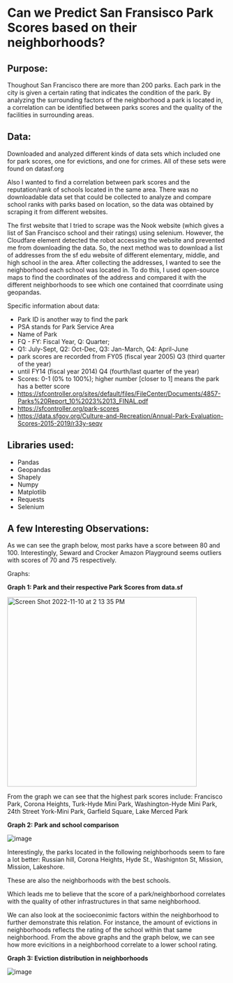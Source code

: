 # Can we Predict San Fransisco Park Scores based on their neighborhoods?


## Purpose:

Thoughout San Francisco there are more than 200 parks. Each park in the city is given a certain rating that indicates the condition of the park. By analyzing the surrounding factors of the neighborhood a park is located in, a correlation can be identified between parks scores and the quality of the facilities in surrounding areas.

## Data:
Downloaded and analyzed different kinds of data sets which included one for park scores, one for evictions, and one for crimes. All of these sets were found on datasf.org

Also I wanted to find a correlation between park scores and the reputation/rank of schools located in the same area. There was no downloadable data set that could be collected to analyze and compare school ranks with parks based on location, so the data was obtained by scraping it from different websites.

The first website that I tried to scrape was the Nook website (which gives a list of San Francisco school and their ratings) using selenium. However, the Cloudfare element detected the robot accessing the website and prevented me from downloading the data. So, the next method was to download a list of addresses from the sf edu website of different elementary, middle, and high school in the area. After collecting the addresses, I wanted to see the neighborhood each school was located in. To do this, I used open-source maps to find the coordinates of the address and compared it with the different neighborhoods to see which one contained that coorrdinate using geopandas.

Specific information about data:
- Park ID is another way to find the park
- PSA stands for Park Service Area
- Name of Park
- FQ - FY: Fiscal Year, Q: Quarter; 
- Q1: July-Sept, Q2: Oct-Dec, Q3: Jan-March, Q4: April-June
- park scores are recorded from FY05 (fiscal year 2005) Q3 (third quarter of the year) 
- until FY14 (fiscal year 2014) Q4 (fourth/last quarter of the year)
- Scores: 0-1 (0% to 100%); higher number [closer to 1] means the park has a better score
- https://sfcontroller.org/sites/default/files/FileCenter/Documents/4857-Parks%20Report_10%2023%2013_FINAL.pdf 
- https://sfcontroller.org/park-scores
- https://data.sfgov.org/Culture-and-Recreation/Annual-Park-Evaluation-Scores-2015-2019/r33y-seqv


## Libraries used:
- Pandas
- Geopandas
- Shapely
- Numpy
- Matplotlib
- Requests
- Selenium

## A few Interesting Observations:

As we can see the graph below, most parks have a score between 80 and 100. Interestingly, Seward and Crocker Amazon Playground seems outliers with scores of 70 and 75 respectively.


Graphs:

**Graph 1: Park and their respective Park Scores from data.sf**

<img width="434" alt="Screen Shot 2022-11-10 at 2 13 35 PM" src="https://user-images.githubusercontent.com/90660851/201217102-6c0cd224-de1d-4bc2-bd86-d24d6a606940.png">


From the graph we can see that the highest park scores include: 
Francisco Park, Corona Heights, Turk-Hyde Mini Park, Washington-Hyde Mini Park, 24th Street York-Mini Park, Garfield Square, Lake Merced Park


**Graph 2: Park and school comparison**

![image](https://user-images.githubusercontent.com/90660851/204657514-2103dbf2-0358-4ef3-966e-03f824d6f07d.png)




Interestingly, the parks located in the following neighborhoods seem to fare a lot better: Russian hill, Corona Heights, Hyde St., Washignton St, Mission, Mission, Lakeshore.

These are also the neighborhoods with the best schools.


Which leads me to believe that the score of a park/neighborhood correlates with the quality of other infrastructures in that same neighborhood.

We can also look at the socioeconimic factors within the neighborhood to further demonstrate this relation. For instance, the amount of evictions in neighborhoods reflects the rating of the school within that same neighborhood. From the above graphs and the graph below, we can see how more evicitions in a neighborhood correlate to a lower school rating. 

**Graph 3: Eviction distribution in neighborhoods**

![image](https://user-images.githubusercontent.com/90660851/210008943-bc9811f4-dc8c-484b-842a-bb9e6747e10f.png)


